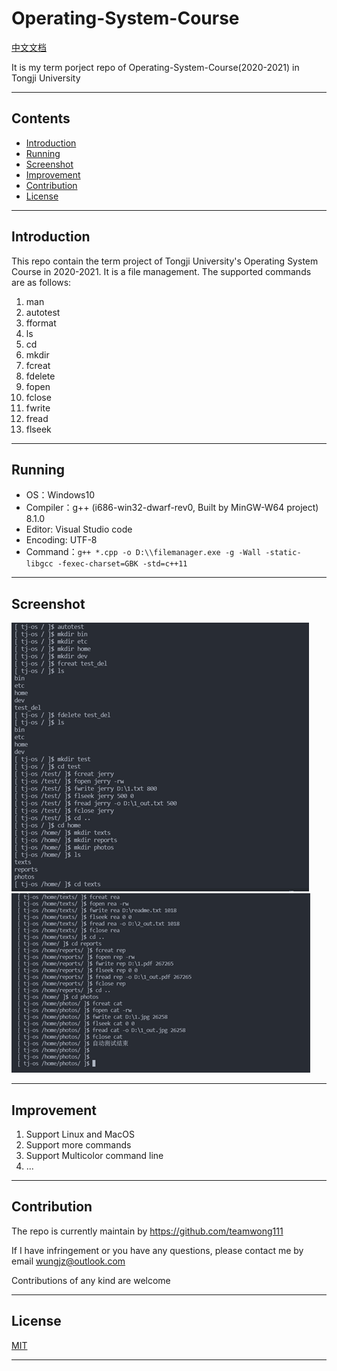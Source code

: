 # Operating-System-Course

[中文文档](https://github.com/teamwong111/Operating-System-Course/blob/main/README-cn.md)

It is my term porject repo of Operating-System-Course(2020-2021) in Tongji University

---

## Contents
- [Introduction](#Introduction)
- [Running](#Running)
- [Screenshot](#Screenshot)
- [Improvement](#Improvement)
- [Contribution](#Contribution)
- [License](#License)

---

## Introduction
This repo contain the term project of Tongji University's Operating System Course in 2020-2021. It is a file management. The supported commands are as follows:

1. man
2. autotest
3. fformat
4. ls
5. cd
6. mkdir
7. fcreat
8. fdelete
9. fopen
10. fclose
11. fwrite
12. fread
13. flseek

---

## Running
- OS：Windows10
- Compiler：g++ (i686-win32-dwarf-rev0, Built by MinGW-W64 project) 8.1.0
- Editor: Visual Studio code
- Encoding: UTF-8
- Command：`g++ *.cpp -o D:\\filemanager.exe -g -Wall -static-libgcc -fexec-charset=GBK -std=c++11`

---

## Screenshot
![Test](./resources/1.png)
![Test](./resources/2.png)

---

## Improvement
1. Support Linux and MacOS
2. Support more commands
3. Support Multicolor command line
4. ...

---

## Contribution
The repo is currently maintain by https://github.com/teamwong111

If I have infringement or you have any questions, please contact me by email wungjz@outlook.com

Contributions of any kind are welcome

---

## License
[MIT](https://github.com/teamwong111/Operating-System-Course/blob/main/LICENSE)

---